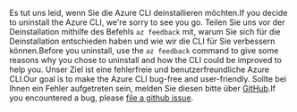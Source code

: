 <span data-ttu-id="dad8d-101">Es tut uns leid, wenn Sie die Azure CLI deinstallieren möchten.</span><span class="sxs-lookup"><span data-stu-id="dad8d-101">If you decide to uninstall the Azure CLI, we're sorry to see you go.</span></span> <span data-ttu-id="dad8d-102">Teilen Sie uns vor der Deinstallation mithilfe des Befehls `az feedback` mit, warum Sie sich für die Deinstallation entschieden haben und wie wir die CLI für Sie verbessern können.</span><span class="sxs-lookup"><span data-stu-id="dad8d-102">Before you uninstall, use the `az feedback` command to give some reasons why you chose to uninstall and how the CLI could be improved to help you.</span></span> <span data-ttu-id="dad8d-103">Unser Ziel ist eine fehlerfreie und benutzerfreundliche Azure CLI.</span><span class="sxs-lookup"><span data-stu-id="dad8d-103">Our goal is to make the Azure CLI bug-free and user-friendly.</span></span> <span data-ttu-id="dad8d-104">Sollte bei Ihnen ein Fehler aufgetreten sein, melden Sie diesen bitte über [GitHub](https://github.com/Azure/azure-cli/issues).</span><span class="sxs-lookup"><span data-stu-id="dad8d-104">If you encountered a bug, please [file a github issue](https://github.com/Azure/azure-cli/issues).</span></span>